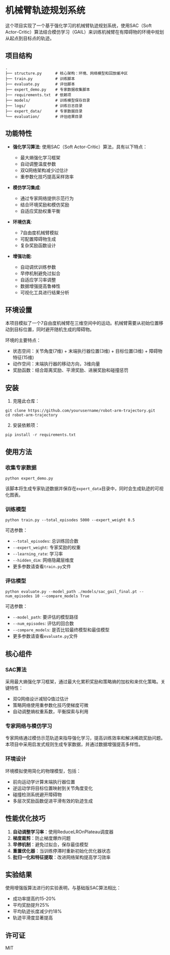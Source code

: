 # 机械臂轨迹规划系统

这个项目实现了一个基于强化学习的机械臂轨迹规划系统，使用SAC（Soft Actor-Critic）算法结合模仿学习（GAIL）来训练机械臂在有障碍物的环境中规划从起点到目标点的轨迹。

## 项目结构

```
.
├── structure.py      # 核心架构：环境、网络模型和回放缓冲区
├── train.py          # 训练脚本
├── evaluate.py       # 评估脚本
├── expert_demo.py    # 专家数据收集脚本
├── requirements.txt  # 依赖项
├── models/           # 训练模型保存目录
├── logs/             # 训练日志目录
├── expert_data/      # 专家数据目录
└── evaluation/       # 评估结果目录
```

## 功能特性

- **强化学习算法**: 使用SAC（Soft Actor-Critic）算法，具有以下特点：
  - 最大熵强化学习框架
  - 自动调整温度参数
  - 双Q网络架构减少过估计
  - 重参数化技巧提高采样效率

- **模仿学习集成**:
  - 通过专家网络提供示范行为
  - 结合环境奖励和模仿奖励
  - 自适应奖励权重平衡

- **环境仿真**:
  - 7自由度机械臂模拟
  - 可配置障碍物生成
  - 复杂奖励函数设计

- **增强功能**:
  - 自动调优训练参数
  - 早停机制避免过拟合
  - 自适应学习率调整
  - 数据增强提高鲁棒性
  - 可视化工具进行结果分析

## 环境设置

本项目模拟了一个7自由度机械臂在三维空间中的运动。机械臂需要从初始位置移动到目标位置，同时避开随机生成的障碍物。

环境的主要特点：
- 状态空间：关节角度(7维) + 末端执行器位置(3维) + 目标位置(3维) + 障碍物特征(15维)
- 动作空间：末端执行器的移动方向，3维向量
- 奖励函数：结合距离奖励、平滑奖励、进展奖励和碰撞惩罚

## 安装

1. 克隆此仓库：
```
git clone https://github.com/yourusername/robot-arm-trajectory.git
cd robot-arm-trajectory
```

2. 安装依赖项：
```
pip install -r requirements.txt
```

## 使用方法

### 收集专家数据

```
python expert_demo.py
```

该脚本将生成专家轨迹数据并保存在`expert_data`目录中，同时会生成轨迹的可视化图表。

### 训练模型

```
python train.py --total_episodes 5000 --expert_weight 0.5
```

可选参数：
- `--total_episodes`: 总训练回合数
- `--expert_weight`: 专家奖励的权重
- `--learning_rate`: 学习率
- `--hidden_dim`: 网络隐藏层维度
- 更多参数请查看`train.py`文件

### 评估模型

```
python evaluate.py --model_path ./models/sac_gail_final.pt --num_episodes 10 --compare_models True
```

可选参数：
- `--model_path`: 要评估的模型路径
- `--num_episodes`: 评估的回合数
- `--compare_models`: 是否比较最终模型和最佳模型
- 更多参数请查看`evaluate.py`文件

## 核心组件

### SAC算法

采用最大熵强化学习框架，通过最大化累积奖励和策略熵的加权和来优化策略。关键特性：
- 双Q网络设计减轻Q值过估计
- 策略网络使用重参数化技巧使梯度可微
- 自动调整熵权重系数，平衡探索与利用

### 专家网络与模仿学习

专家网络通过模仿示范轨迹来指导强化学习，提高训练效率和解决稀疏奖励问题。本项目中采用启发式规则生成专家数据，并通过数据增强提高多样性。

### 环境设计

环境模拟使用简化的物理模型，包括：
- 前向运动学计算末端执行器位置
- 逆运动学将目标位置映射到关节角度变化
- 碰撞检测系统避开障碍物
- 多层次奖励函数促进平滑有效的轨迹生成

## 性能优化技巧

1. **自动调整学习率**：使用ReduceLROnPlateau调度器
2. **梯度裁剪**：防止梯度爆炸问题
3. **早停机制**：避免过拟合，保存最佳模型
4. **重置优化器**：当训练停滞时重新初始化优化器状态
5. **批归一化和特征提取**：改进网络架构提高学习效率

## 实验结果

使用增强版算法进行的实验表明，与基础版SAC算法相比：
- 成功率提高约15-20%
- 平均奖励提升25%
- 平均轨迹长度减少约18%
- 轨迹平滑度显著提高

## 许可证

MIT 